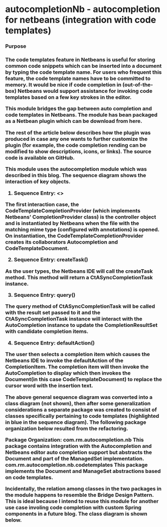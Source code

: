 # autocompletionNb - autocompletion for netbeans (integration with code templates) 
<h3>Purpose<h3> 
The code templates feature in Netbeans is useful for storing common code snippets which can be inserted into a document by typing the code template name.   For users who frequent this feature, the code template names have to be committed to memory.   It would be nice if code completion in (out-of-the-box) Netbeans would support assistance for invoking code templates based on a few key strokes in the editor.  

This module bridges the gap between auto completion and code templates in Netbeans.  The module has bean packaged as a Netbean plugin which can be download from here.  

The rest of the article below describes how the plugin was produced in case any one wants to further customize the plugin (for example, the code completion rending can be modified to show descriptions, icons, or links).  The source code is available on GitHub. 

This module uses the autocompletion module which was described in this blog.  The sequence diagram shows the interaction of key objects.


1. Sequence Entry: <<create>>

The first interaction case, the CodeTemplateCompletionProvider (which implements Netbeans' CompletionProvider class) is the controller object and is instantiated by Netbeans when the file with the matching mime type (configured with annotations) is opened.  On instantiation, the CodeTemplateCompletionProvider creates its collaborators Autocompletion and CodeTemplateDocument.  

2. Sequence Entry:  createTask()

As the user types, the Netbeans IDE will call the createTask method.  This method will return a CtASyncCompletionTask instance.  

3. Sequence Entry: query()

The query method of CtASyncCompletionTask will be called with the result set passed to it and the CtASyncCompletionTask instance will interact with the AutoCompletion instance to update the CompletionResultSet with candidate completion items.    

4. Sequence Entry: defaultAction() 

The user then selects a completion item which causes the Netbeans IDE to invoke the defaultAction of the CompletionItem.  The completion item will then invoke the AutoCompletion to display which then invokes the Document(in this case CodeTemplateDocument) to replace the cursor word with the insertion text.  

The above general sequence diagram was converted into a class diagram (not shown), then after some generalization considerations a separate package was created to consist of classes specifically pertaining to code templates (highlighted in blue in the sequence diagram).  The following package organization below resulted from the refactoring. 

Package Organization: 
com.rm.autocompletion.nb 
This package contains integration with the Autocompletion and Netbeans editor auto completion support but abstracts the Document and part of the ManagedSet implementation.  
com.rm.autocompletion.nb.codetemplates 
This package implements the Document and ManageSet abstractions based on code templates.  

Incidentally, the relation among classes in the two packages in the module happens to resemble the Bridge Design Pattern.   This is ideal because I intend to reuse this module for another use case involing code completion with custom Spring components in a future blog. The class diagram is shown below.


